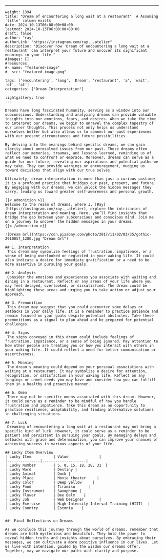 ---
    weight: 1394
    title: "Dream of encountering a long wait at a restaurant"  # Assuming 'title' column exists
    date: 2024-10-13T06:08:00+08:00
    lastmod: 2024-10-13T06:08:00+08:00
    draft: false
    author: "ray"
    authorLink: "https://instagram.com/ray._.atelier"
    description: "Discover how 'Dream of encountering a long wait at a restaurant' can interpret your future and uncover its significant meanings in your life."
    #images: []
    #resources:
    #- name: "featured-image"
    #  src: "featured-image.png"
    
    tags: ['encountering', 'long', 'Dream', 'restaurant', 'a', 'wait', 'of', 'at']
    categories: ["Dream Interpretation"]
    
    lightgallery: true
    ---
    
    Dreams have long fascinated humanity, serving as a window into our subconscious. Understanding and analyzing dreams can provide valuable insights into our emotions, fears, and desires. When we take the time to interpret our dreams, we begin to unravel the complex tapestry of our inner thoughts. This process not only helps us understand ourselves better but also allows us to connect our past experiences with our present circumstances and future possibilities.
    
    By delving into the meanings behind specific dreams, we can gain clarity about unresolved issues from our past. These dreams often reflect our memories, traumas, and lessons learned, reminding us of what we need to confront or embrace. Moreover, dreams can serve as a guide for our future, revealing our aspirations and potential paths we may take. They can provide warnings or encouragement, nudging us toward decisions that align with our true selves.
    
    Ultimately, dream interpretation is more than just a curious pastime; it is a profound practice that bridges our past, present, and future. By engaging with our dreams, we can unlock the hidden messages they carry, leading us toward greater self-awareness and personal growth.
    
    {{< admonition >}}
    Welcome to the realm of dreams, where I, [Ray](https://instagram.com/ray._.atelier), explore the intricacies of dream interpretation and meaning. Here, you’ll find insights that bridge the gap between your subconscious and conscious mind. Join me on a journey to uncover the hidden messages in your dreams.
    {{< /admonition >}}
    
    ![Dream Grl](https://cdn.pixabay.com/photo/2017/11/02/03/35/gothic-2910057_1280.jpg "Dream Grl")
    
    ## 1. Interpretation
     This dream may symbolize feelings of frustration, impatience, or a sense of being overlooked or neglected in your waking life. It could also indicate a desire for immediate gratification or a need to be more assertive in pursuing your goals.
    
    ## 2. Analysis
     Consider the emotions and experiences you associate with waiting and dining in a restaurant. Reflect on any areas of your life where you may feel delayed, overlooked, or dissatisfied. The dream could be highlighting these areas and urging you to take action or adjust your approach.
    
    ## 3. Premonition
     This dream may suggest that you could encounter some delays or setbacks in your daily life. It is a reminder to practice patience and remain focused on your goals despite potential obstacles. Take these premonitions as a signal to plan ahead and be prepared for potential challenges.
    
    ## 4. Signs
     The signs conveyed in this dream could include feelings of frustration, impatience, or a sense of being ignored. Pay attention to how other people are treating you or how you interact with others in your waking life. It could reflect a need for better communication or assertiveness.
    
    ## 5. Meaning
     The dream's meaning could depend on your personal associations with waiting at a restaurant. It may symbolize a desire for attention, recognition, or satisfaction in your waking life. Reflect on any longings or unmet needs you may have and consider how you can fulfill them in a healthy and proactive manner.
    
    ## 6. Omen
     There may not be specific omens associated with this dream. However, it could serve as a reminder to be mindful of how you handle frustration and impatience. Take this dream as an opportunity to practice resilience, adaptability, and finding alternative solutions in challenging situations.
    
    ## 7. Luck
     Dreaming of encountering a long wait at a restaurant may not bring a specific kind of luck. However, it could serve as a reminder to be patient and persistent in pursuing your goals. By managing delays and setbacks with grace and determination, you can improve your chances of achieving success in various aspects of your life.
    
    ## Lucky Item Overview
    | Lucky Item          | Value              |
    |---------------|--------------------|
    | Lucky Number        | 5, 8, 15, 18, 28, 31  |
    | Lucky Word          | Destiny |
    | Lucky Animal        | Duck |
    | Lucky Place         | Movie theater     |
    | Lucky Color         | Deep yellow     |
    | Lucky Food          | Tiramisu      |
    | Lucky Instrument    | Saxophone |
    | Lucky Flower        | Bee Balm    |
    | Lucky Job           | Web Designer       |
    | Lucky Exercise      | High-Intensity Interval Training (HIIT)  |
    | Lucky Country       | Estonia    |
    
    
    ##  Final Reflections on Dreams
    
    As we conclude this journey through the world of dreams, remember that dreams are both mysterious and beautiful. They hold the power to reveal hidden truths and insights about ourselves. By embracing their messages, we can cultivate a more positive influence in our lives. Let us live with intention, guided by the wisdom our dreams offer. Together, may we navigate our paths with clarity and purpose.
    
